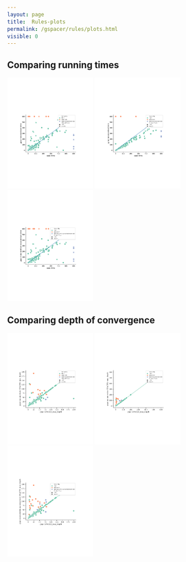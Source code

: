 ```yaml
---
layout: page
title:  Rules-plots
permalink: /gspacer/rules/plots.html
visible: 0
---
```

## Comparing running times
<!-- ![GSpacer vs GSpacer-no-conjecture](/assets/gspc/rules/plots/gspcgspc-noconjecturetime.svg) -->
<!-- ![GSpacer vs GSpacer-no-concretize](/assets/gspc/rules/plots/gspcgspc-noconcretizetime.svg) -->
<!-- ![GSpacer vs GSpacer-no-conjecture-no-concretize](/assets/gspc/rules/plots/gspcgspc-noconcretize-noconjecturetime.svg) -->
[<img src="/assets/gspc/rules/plots/gspcgspc-noconjecturetime.svg" width="200"/>](/assets/gspc/rules/plots/gspcgspc-noconjecturetime.svg)   [<img src="/assets/gspc/rules/plots/gspcgspc-noconcretizetime.svg" width="200"/>](/assets/gspc/rules/plots/gspcgspc-noconcretizetime.svg)   [<img src="/assets/gspc/rules/plots/gspcgspc-noconcretize-noconjecturetime.svg" width="200"/>](/assets/gspc/rules/plots/gspcgspc-noconcretize-noconjecturetime.svg)
## Comparing depth of convergence
<!-- ![GSpacer vs GSpacer-no-conjecture](/assets/gspc/rules/plots/gspcgspc-noconjectureSPACER_max_depth.svg) -->
<!-- ![GSpacer vs GSpacer-no-concretize](/assets/gspc/rules/plots/gspcgspc-noconcretizeSPACER_max_depth.svg) -->
<!-- ![GSpacer vs GSpacer-no-conjecture-no-concretize](/assets/gspc/rules/plots/gspcgspc-noconcretize-noconjectureSPACER_max_depth.svg) -->

[<img src="/assets/gspc/rules/plots/gspcgspc-noconjectureSPACER_max_depth.svg" width="200"/>](/assets/gspc/rules/plots/gspcgspc-noconjectureSPACER_max_depth.svg)   [<img src="/assets/gspc/rules/plots/gspcgspc-noconcretizeSPACER_max_depth.svg" width="200"/>](/assets/gspc/rules/plots/gspcgspc-noconcretizeSPACER_max_depth.svg)   [<img src="/assets/gspc/rules/plots/gspcgspc-noconcretize-noconjectureSPACER_max_depth.svg" width="200"/>](/assets/gspc/rules/plots/gspcgspc-noconcretize-noconjectureSPACER_max_depth.svg)
